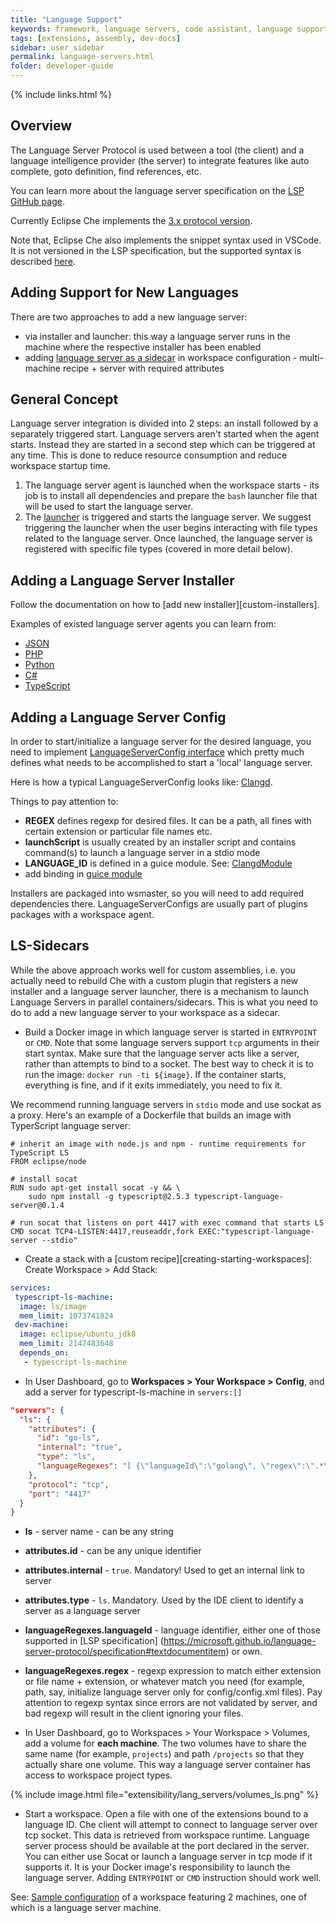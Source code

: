 ```yaml
---
title: "Language Support"
keywords: framework, language servers, code assistant, language support, code completion, error marking
tags: [extensions, assembly, dev-docs]
sidebar: user_sidebar
permalink: language-servers.html
folder: developer-guide
---
```


{% include links.html %}

## Overview

The Language Server Protocol is used between a tool (the client) and a language intelligence provider (the server) to integrate features like auto complete, goto definition, find references, etc.

You can learn more about the language server specification on the [LSP GitHub page](https://github.com/Microsoft/language-server-protocol).

Currently Eclipse Che implements the [3.x protocol version](https://github.com/Microsoft/language-server-protocol/blob/master/protocol.md).

Note that, Eclipse Che also implements the snippet syntax used in VSCode. It is not versioned in the LSP specification, but the supported syntax is described [here](https://github.com/Microsoft/vscode/blob/0ebd01213a65231f0af8187acaf264243629e4dc/src/vs/editor/contrib/snippet/browser/snippet.md).

## Adding Support for New Languages

There are two approaches to add a new language server:

* via installer and launcher: this way a language server runs in the machine where the respective installer has been enabled
* adding [language server as a sidecar](#ls-sidecars) in workspace configuration - multi-machine recipe + server with required attributes

## General Concept

Language server integration is divided into 2 steps: an install followed by a separately triggered start. Language servers aren't started when the agent starts. Instead they are started in a second step which can be triggered at any time. This is done to reduce resource consumption and reduce workspace startup time.

1. The language server agent is launched when the workspace starts - its job is to install all dependencies and prepare the `bash` launcher file that will be used to start the language server.
2. The [launcher](https://github.com/eclipse/che/blob/master/wsagent/che-core-api-languageserver/src/main/java/org/eclipse/che/api/languageserver/launcher/LanguageServerLauncher.java) is triggered and starts the language server. We suggest triggering the launcher when the user begins interacting with file types related to the language server. Once launched, the language server is registered with specific file types (covered in more detail below).

## Adding a Language Server Installer

Follow the documentation on how to [add new installer][custom-installers].

Examples of existed language server agents you can learn from:

* [JSON](https://github.com/eclipse/che/tree/master/agents/ls-json)
* [PHP](https://github.com/eclipse/che/tree/master/agents/ls-php)
* [Python](https://github.com/eclipse/che/tree/master/agents/ls-python)
* [C#](https://github.com/eclipse/che/tree/master/agents/ls-csharp)
* [TypeScript](https://github.com/eclipse/che/tree/master/agents/ls-typescript)

## Adding a Language Server Config

In order to start/initialize a language server for the desired language, you need to implement [LanguageServerConfig interface](https://github.com/eclipse/che/blob/master/wsagent/che-core-api-languageserver/src/main/java/org/eclipse/che/api/languageserver/LanguageServerConfig.java) which pretty much defines what needs to be accomplished to start a 'local' language server.

Here is how a typical LanguageServerConfig looks like: [Clangd](https://github.com/eclipse/che/blob/master/plugins/plugin-clangd/che-plugin-clangd-lang-server/src/main/java/org/eclipse/plugin/clangd/languageserver/ClangDLanguageServerConfig.java).

Things to pay attention to:

* **REGEX** defines regexp for desired files. It can be a path, all fines with certain extension or particular file names etc.
* **launchScript** is usually created by an installer script and contains command(s) to launch a language server in a stdio mode
* **LANGUAGE_ID** is defined in a guice module. See: [ClangdModule](https://github.com/eclipse/che/blob/master/plugins/plugin-clangd/che-plugin-clangd-lang-server/src/main/java/org/eclipse/plugin/clangd/inject/ClangModule.java)
* add binding in [guice module](https://github.com/eclipse/che/blob/master/plugins/plugin-clangd/che-plugin-clangd-lang-server/src/main/java/org/eclipse/plugin/clangd/inject/ClangModule.java#L37)

Installers are packaged into wsmaster, so you will need to add required dependencies there. LanguageServerConfigs are usually part of plugins packages with a workspace agent.

## LS-Sidecars

While the above approach works well for custom assemblies, i.e. you actually need to rebuild Che with a custom plugin that registers a new installer and a language server launcher, there is a mechanism to launch Language Servers in parallel containers/sidecars. This is what you need to do to add a new language server to your workspace as a sidecar.

* Build a Docker image in which language server is started in `ENTRYPOINT` or `CMD`. Note that some language servers support `tcp` arguments in their start syntax. Make sure that the language server acts like a server, rather than attempts to bind to a socket. The best way to check it is to run the image: `docker run -ti ${image}`. If the container starts, everything is fine, and if it exits immediately, you need to fix it.

We recommend running language servers in `stdio` mode and use sockat as a proxy. Here's an example of a Dockerfile that builds an image with TyperScript language server:

```
# inherit an image with node.js and npm - runtime requirements for TypeScript LS
FROM eclipse/node

# install socat
RUN sudo apt-get install socat -y && \
    sudo npm install -g typescript@2.5.3 typescript-language-server@0.1.4

# run socat that listens on port 4417 with exec command that starts LS
CMD socat TCP4-LISTEN:4417,reuseaddr,fork EXEC:"typescript-language-server --stdio"
```

* Create a stack with a [custom recipe][creating-starting-workspaces]: Create Workspace > Add Stack:

```yaml
services:
 typescript-ls-machine:
  image: ls/image
  mem_limit: 1073741824
 dev-machine:
  image: eclipse/ubuntu_jdk8
  mem_limit: 2147483648
  depends_on:
   - typescript-ls-machine
```

* In User Dashboard, go to **Workspaces > Your Workspace > Config**, and add a server for typescript-ls-machine in `servers:[]`

```json
"servers": {
  "ls": {
    "attributes": {
      "id": "go-ls",
      "internal": "true",
      "type": "ls",
      "languageRegexes": "[ {\"languageId\":\"golang\", \"regex\":\".*\\\\.go$\"}]",
    },
    "protocol": "tcp",
    "port": "4417"
  }
}
```
* **ls** - server name - can be any string
* **attributes.id** - can be any unique identifier
* **attributes.internal** - `true`. Mandatory! Used to get an internal link to server
* **attributes.type** - `ls`. Mandatory. Used by the IDE client to identify a server as a language server
* **languageRegexes.languageId** - language identifier, either one of those supported in [LSP specification] (https://microsoft.github.io/language-server-protocol/specification#textdocumentitem) or own.
* **languageRegexes.regex** - regexp expression to match either extension or file name + extension, or whatever match you need (for example, path, say, initialize language server only for config/config.xml files). Pay attention to regexp syntax since errors are not validated by server, and bad regexp will result in the client ignoring your files.

* In User Dashboard, go to Workspaces > Your Workspace > Volumes, add a volume for **each machine**. The two volumes have to share the same name (for example, `projects`) and path `/projects` so that they actually share one volume. This way a language server container has access to workspace project types.

{% include image.html file="extensibility/lang_servers/volumes_ls.png" %}

* Start a workspace. Open a file with one of the extensions bound to a language ID. Che client will attempt to connect to language server over tcp socket. This data is retrieved from workspace runtime. Language server process should be available at the port declared in the server. You can either use Socat or launch a language server in tcp mode if it supports it. It is your Docker image's responsibility to launch the language server. Adding `ENTRYPOINT` or `CMD` instruction should work well.

See: [Sample configuration](https://gist.githubusercontent.com/eivantsov/4e86b4d51cf23fbd8fd68410170f06e3/raw/e9c1edc600d0ff82e15d2d68d2ac5c6304a981b9/go-workspace.json) of a workspace featuring 2 machines, one of which is a language server machine.
